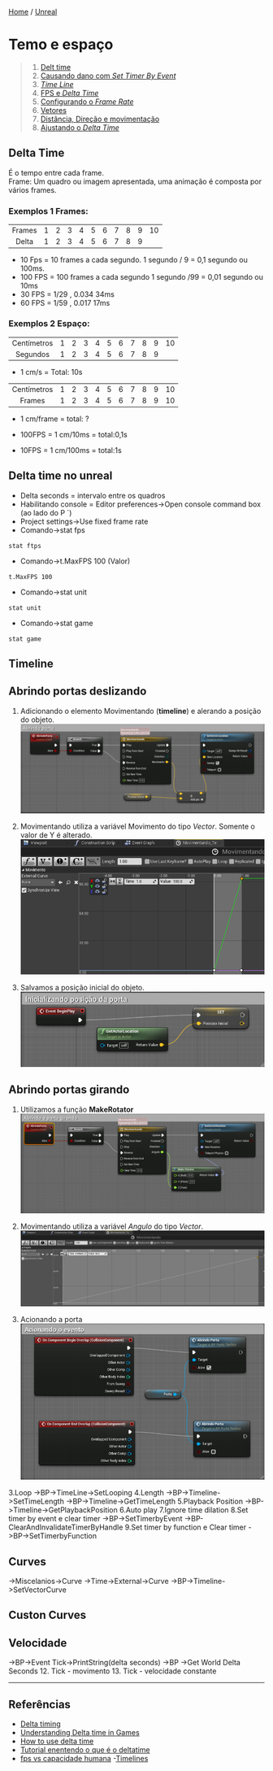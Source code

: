 [Home](https://myerco.github.io/unreal-engine) / [Unreal](https://myerco.github.io/unreal-engine/unreal.html)

# Temo e espaço

> 1. [Delt time](#1)
> 1. [Causando dano com *Set Timer By Event*](#1)
> 1. [*Time Line*](#1)
> 1. [FPS e *Delta Time*](#1)
> 1. [Configurando o *Frame Rate*](#1)
> 1. [Vetores](#1)
> 1. [Distância, Direção e movimentação](#1)
> 1. [Ajustando o *Delta Time*](#1)   

## Delta Time
É o tempo entre cada frame.  
Frame: Um quadro ou imagem apresentada, uma animação é composta por vários frames.

### Exemplos 1 Frames:

|  |  |  |  |  |  |  |  |  |  | |
|:-:|-|-|-|-|-|-|-|-|-|-|
|Frames  | 1 | 2 | 3 | 4 | 5 | 6 | 7 | 8 | 9 | 10 |
| Delta | 1 | 2 | 3 |4  | 5 | 6 | 7 | 8 | 9 |  |

- 10 Fps = 10 frames a cada segundo.
1 segundo / 9 = 0,1 segundo ou 100ms.
- 100 FPS = 100 frames a cada segundo
1 segundo /99 = 0,01 segundo ou 10ms
- 30 FPS = 1/29 , 0.034 34ms
- 60 FPS = 1/59 , 0.017 17ms

### Exemplos 2 Espaço:
|  |  |  |  |  |  |  |  |  |  | |
|:-:|-|-|-|-|-|-|-|-|-|-|
|Centímetros  | 1 | 2 | 3 | 4 | 5 | 6 | 7 | 8 | 9 | 10 |
|Segundos | 1 | 2 | 3 |4  | 5 | 6 | 7 | 8 | 9 |  |

- 1 cm/s = Total: 10s

|  |  |  |  |  |  |  |  |  |  | |
|:-:|-|-|-|-|-|-|-|-|-|-|
|Centímetros  | 1 | 2 | 3 | 4 | 5 | 6 | 7 | 8 | 9 | 10 |
|Frames | 1 | 2 | 3 |4  | 5 | 6 | 7 | 8 | 9 | 10 |

- 1 cm/frame = total: ?

- 100FPS = 1 cm/10ms = total:0,1s
- 10FPS = 1 cm/100ms = total:1s

## Delta time no unreal
- Delta seconds = intervalo entre os quadros
- Habilitando console = Editor preferences->Open console command box (ao lado do P ´)
- Project settings->Use fixed frame rate
- Comando->stat fps
```
stat ftps
```
- Comando->t.MaxFPS 100 (Valor)
```
t.MaxFPS 100
```
- Comando->stat unit
```
stat unit
```

- Comando->stat game
```
stat game
```

## Timeline

## Abrindo portas deslizando
1. Adicionando o elemento Movimentando (**timeline**) e alerando a posição do objeto.
![](../imagens/tempoespaco/tempoespaco1.png)

1. Movimentando utiliza a variável Movimento do tipo *Vector*. Somente o valor de Y é alterado.
![](../imagens/tempoespaco/tempoespaco5.png)

1. Salvamos a posição inicial do objeto.
![](../imagens/tempoespaco/tempoespaco2.png)

## Abrindo portas girando
1. Utilizamos a função **MakeRotator**
![](../imagens/tempoespaco/tempoespaco3.png)

1. Movimentando utiliza a variável *Angulo* do tipo *Vector*.
![](../imagens/tempoespaco/tempoespaco6.png)

1. Acionando a porta
![](../imagens/tempoespaco/tempoespaco4.png)

3.Loop
->BP->TimeLine->SetLooping
4.Length
->BP->Timeline->SetTimeLength
->BP->Timeline->GetTimeLength
5.Playback Position
->BP->Timeline->GetPlaybackPosition
6.Auto play
7.Ignore time dilation
8.Set timer by event e clear timer
->BP->SetTimerbyEvent
->BP-ClearAndInvalidateTimerByHandle
9.Set timer by function e Clear timer
->BP->SetTimerbyFunction

## Curves
->Miscelanios->Curve
->Time->External->Curve
->BP->Timeline->SetVectorCurve

## Custon Curves


## Velocidade

->BP->Event Tick->PrintString(delta seconds)
->BP ->Get World Delta Seconds
12. Tick - movimento
13. Tick - velocidade constante

***

## Referências
- [Delta timing](https://en.wikipedia.org/wiki/Delta_timing)
- [Understanding Delta time in Games](https://dev.to/dsaghliani/understanding-delta-time-in-games-3olf)
- [How to use delta time](https://answers.unrealengine.com/questions/38798/how-to-use-delta-time.html)
- [Tutorial enentendo o que é o deltatime](https://www.fabricadejogos.net/posts/tutorial-entendo-o-que-o-deltatime/)
- [fps vs capacidade humana](http://teclab.net.br/fps-vs-capacidade-humana/)
-[Timelines](https://docs.unrealengine.com/en-US/ProgrammingAndScripting/Blueprints/UserGuide/Timelines/index.html)
